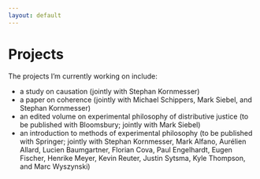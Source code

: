 ```yaml
---
layout: default
---
```


# Projects

The projects I’m currently working on include:
+ a study on causation (jointly with Stephan Kornmesser)
+ a paper on coherence (jointly with Michael Schippers, Mark Siebel, and Stephan Kornmesser)
+ an edited volume on experimental philosophy of distributive justice (to be published with Bloomsbury; jointly with Mark Siebel)
+ an introduction to methods of experimental philosophy (to be published with Springer; jointly with Stephan Kornmesser, Mark Alfano, Aurélien Allard, Lucien Baumgartner, Florian Cova, Paul Engelhardt, Eugen Fischer, Henrike Meyer, Kevin Reuter, Justin Sytsma, Kyle Thompson, and Marc Wyszynski)
